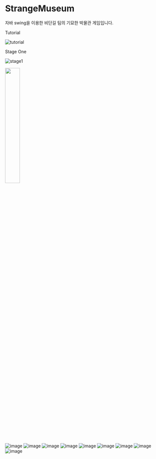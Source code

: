 # StrangeMuseum
자바 swing을 이용한 비단길 팀의 기묘한 박물관 게임입니다.

Tutorial

![tutorial](https://user-images.githubusercontent.com/101635183/206895978-827df9de-6996-408b-81d5-a17022842b77.gif)

Stage One

![stage1](https://user-images.githubusercontent.com/101635183/206912134-335d1e70-43d2-40f8-9271-ad9dc665c509.gif)

<img src="https://user-images.githubusercontent.com/101635183/206912322-ff91ea0e-992d-4a73-be17-94d37d9ad8fe.png" width="31%"></img>


![image](https://user-images.githubusercontent.com/101635183/206895437-cd1b202c-d4ba-40b0-b585-1f5126c07ddf.png)
![image](https://user-images.githubusercontent.com/101635183/206895447-b1ceeff3-4a4d-4ab7-95c6-64cac7d3c776.png)
![image](https://user-images.githubusercontent.com/101635183/206895449-93846254-8b1c-47c4-b174-e3392c525195.png)
![image](https://user-images.githubusercontent.com/101635183/206895453-3e1edd66-e4b4-49fd-9fb1-0606bee1959e.png)
![image](https://user-images.githubusercontent.com/101635183/206895455-56e38c28-3241-4b55-9140-2b298449834d.png)
![image](https://user-images.githubusercontent.com/101635183/206895459-bb1ad624-332f-425c-a861-f2ff0cab1010.png)
![image](https://user-images.githubusercontent.com/101635183/206895461-78dd8362-79fb-4218-9681-5ca6e0e17b77.png)
![image](https://user-images.githubusercontent.com/101635183/206895471-40f4077a-77a0-4828-bf18-414bb153683f.png)
![image](https://user-images.githubusercontent.com/101635183/206895475-c3cf4451-4e28-46c3-bd75-ddaaaebaec0d.png)
